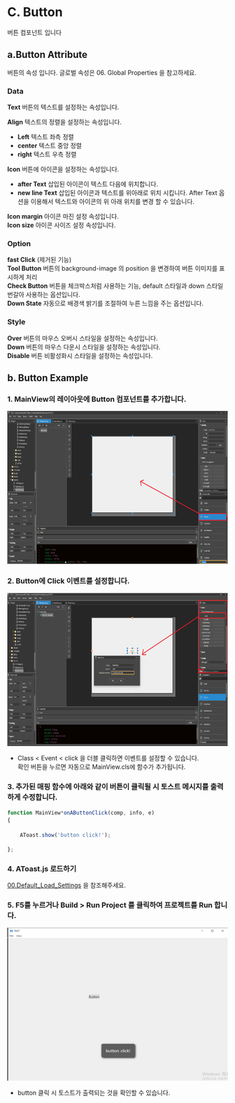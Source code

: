 
#  C. Button
버튼 컴포넌트 입니다

## a.Button Attribute
버튼의 속성 입니다. 글로벌 속성은 06. Global Properties 을 참고하세요.
### **Data**<br>
**Text** 버튼의 텍스트를 설정하는 속성입니다.<br>

 **Align** 텍스트의 정렬을 설정하는 속성입니다.<br>
* **Left** 텍스트 좌측 정렬 <br>
* **center** 텍스트 중앙 정렬 <br>
* **right** 텍스트 우측 정렬 <br>

**Icon** 버튼에 아이콘을 설정하는 속성입니다. <br>
* **after Text** 삽입된 아이콘이 텍스트 다음에 위치합니다.<br>
* **new line Text** 삽입된 아이콘과 텍스트를 위아래로 위치 시킵니다. After Text  옵션을 이용해서 텍스트와 아이콘의 위 아래 위치를 변경 할 수 있습니다.<br>

**Icon margin** 아이콘 마진 설정 속성입니다.<br>
**Icon size** 아이콘 사이즈 설정 속성입니다.<br>
### **Option**<br>
**fast Click** (제거된 기능)<br>
**Tool Button** 버튼의 background-image 의 position 을 변경하여 버튼 이미지를 표시하게 처리<br>
**Check Button** 버튼을 체크박스처럼 사용하는 기능, default 스타일과 down 스타일 번갈아 사용하는 옵션입니다. <br>
**Down State** 자동으로 배경색 밝기를 조절하여 누른 느낌을 주는 옵션입니다.<br>

### **Style**<br>
**Over** 버튼의 마우스 오버시 스타일을 설정하는 속성입니다.<br>
**Down** 버튼의 마우스 다운시 스타일을 설정하는 속성입니다.<br>
**Disable** 버튼 비활성화시 스타일을 설정하는 속성입니다.<br>


## b. Button Example

### 1. MainView의 레이아웃에 Button 컴포넌트를 추가합니다.<br>

<img src="./img/button1.png" height="350px" width="700px"><br>

### 2. Button에 Click 이벤트를 설정합니다.
<img src="./img/button2.png" height="350px" width="700px"><br>
 * Class < Event < click 을 더블 클릭하면 이벤트를 설정할 수 있습니다.<br>
확인 버튼을 누르면 자동으로 MainView.cls에 함수가 추가됩니다.

### 3. 추가된 매핑 함수에 아래와 같이 버튼이 클릭될 시 토스트 메시지를 출력하게 수정합니다.

```javascript
function MainView*onAButtonClick(comp, info, e)
{

	AToast.show('button click!');

};
```

### 4. AToast.js 로드하기
[00.Default_Load_Settings](.\Default_Load_Settings.md) 을 참조해주세요.

### 5. F5를 누르거나 Build > Run Project 를 클릭하여 프로젝트를 Run 합니다.

<img src="./img/button3.png" height="350px" width="700px"><br>

 * button 클릭 시 토스트가 출력되는 것을 확인할 수 있습니다.<br>
